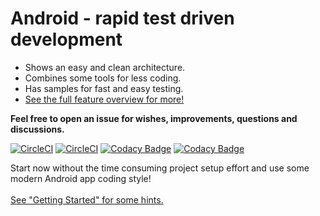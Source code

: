 # Android - rapid test driven development

* Shows an easy and clean architecture.
* Combines some tools for less coding.
* Has samples for fast and easy testing.
* [See the full feature overview for more!](docs/project-features.md)

**Feel free to open an issue for wishes, improvements, questions and discussions.**

[![CircleCI](https://img.shields.io/circleci/project/github/nenick/android-gradle-template/rework.svg)](https://circleci.com/gh/nenick/android-gradle-template?branch=rework)
 [![CircleCI](https://circleci.com/gh/nenick/android-gradle-template/tree/rework.svg?style=svg)](https://circleci.com/gh/nenick/android-gradle-template/tree/rework)
 [![Codacy Badge](https://api.codacy.com/project/badge/Grade/d87e815ffe96434ebedff9ee51606c82?branch=rework)](https://www.codacy.com/app/nico_kuechler/android-gradle-template?utm_source=github.com&amp;utm_medium=referral&amp;utm_content=nenick/android-gradle-template&amp;utm_campaign=Badge_Grade)
 [![Codacy Badge](https://api.codacy.com/project/badge/Coverage/d87e815ffe96434ebedff9ee51606c82?branch=rework)](https://www.codacy.com/app/nico_kuechler/android-gradle-template?utm_source=github.com&utm_medium=referral&utm_content=nenick/android-gradle-template&utm_campaign=Badge_Coverage)

Start now without the time consuming project setup effort and use some modern Android app coding style! <br><br>[See "Getting Started" for some hints.](docs/project-getting-started.md)